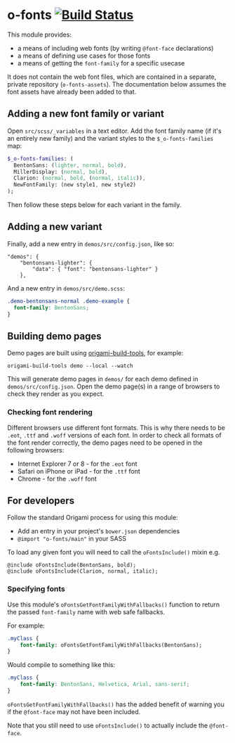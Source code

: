 
# o-fonts [![Build Status](https://travis-ci.org/Financial-Times/o-fonts.png?branch=master)](https://travis-ci.org/Financial-Times/o-fonts)

This module provides:

* a means of including web fonts (by writing `@font-face` declarations)
* a means of defining use cases for those fonts
* a means of getting the `font-family` for a specific usecase

It does not contain the web font files, which are contained in a separate, private repository (`o-fonts-assets`). The documentation below assumes the font assets have already been added to that.

## Adding a new font family or variant

Open `src/scss/_variables` in a text editor. Add the font family name (if it's an entirely new family) and the variant styles to the `$_o-fonts-families` map:

```sass
$_o-fonts-families: (
  BentonSans: (lighter, normal, bold),
  MillerDisplay: (normal, bold),
  Clarion: (normal, bold, (normal, italic)),
  NewFontFamily: (new style1, new style2)
);
```

Then follow these steps below for each variant in the family.

## Adding a new variant

Finally, add a new entry in `demos/src/config.json`, like so:

    "demos": {
        "bentonsans-lighter": {
            "data": { "font": "bentonsans-lighter" }
        },

And a new entry in `demos/src/demo.scss`:

```css
.demo-bentonsans-normal .demo-example {
  font-family: BentonSans;
}
```

## Building demo pages

Demo pages are built using [origami-build-tools](https://github.com/Financial-Times/origami-build-tools), for example:

    origami-build-tools demo --local --watch

This will generate demo pages in `demos/` for each demo defined in `demos/src/config.json`. Open the demo page(s) in a range of browsers to check they render as you expect.

### Checking font rendering

Different browsers use different font formats. This is why there needs to be `.eot`, `.ttf` and `.woff` versions of each font. In order to check all formats of the font render correctly, the demo pages need to be opened in the following browsers:

* Internet Explorer 7 or 8 - for the `.eot` font
* Safari on iPhone or iPad - for the `.ttf` font
* Chrome - for the `.woff` font

## For developers

Follow the standard Origami process for using this module:

* Add an entry in your project's `bower.json` dependencies
* `@import "o-fonts/main"` in your SASS

To load any given font you will need to call the `oFontsInclude()` mixin e.g.

    @include oFontsInclude(BentonSans, bold);
	@include oFontsInclude(Clarion, normal, italic);

### Specifying fonts

Use this module's `oFontsGetFontFamilyWithFallbacks()` function to return the passed `font-family` name with web safe fallbacks.

For example:

```sass
.myClass {
    font-family: oFontsGetFontFamilyWithFallbacks(BentonSans);
}
```

Would compile to something like this:

```css
.myClass {
    font-family: BentonSans, Helvetica, Arial, sans-serif;
}
```

`oFontsGetFontFamilyWithFallbacks()` has the added benefit of warning you if the `@font-face` may not have been included.

Note that you still need to use `oFontsInclude()` to actually include the `@font-face`.
